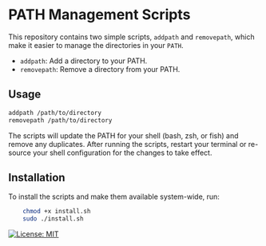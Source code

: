 # PATH Management Scripts

This repository contains two simple scripts, `addpath` and `removepath`, which make it easier to manage the directories in your `PATH`.

- `addpath`: Add a directory to your PATH.
- `removepath`: Remove a directory from your PATH.

## Usage

```bash
addpath /path/to/directory
removepath /path/to/directory
```
The scripts will update the PATH for your shell (bash, zsh, or fish) and remove any duplicates. 
After running the scripts, restart your terminal or re-source your shell configuration for the changes to take effect.

## Installation
To install the scripts and make them available system-wide, run:

```bash
    chmod +x install.sh
    sudo ./install.sh
```

[![License: MIT](https://img.shields.io/badge/License-MIT-yellow.svg)](https://opensource.org/licenses/MIT)

